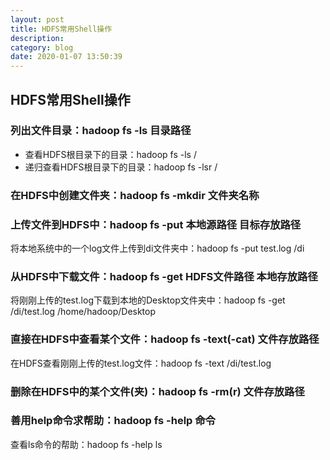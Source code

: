```yaml
---
layout: post
title: HDFS常用Shell操作
description: 
category: blog
date: 2020-01-07 13:50:39
---
```


## HDFS常用Shell操作

### 列出文件目录：hadoop fs -ls 目录路径
- 查看HDFS根目录下的目录：hadoop fs -ls /
- 递归查看HDFS根目录下的目录：hadoop fs -lsr /

###  在HDFS中创建文件夹：hadoop fs -mkdir 文件夹名称

### 上传文件到HDFS中：hadoop fs -put 本地源路径 目标存放路径
将本地系统中的一个log文件上传到di文件夹中：hadoop fs -put test.log /di

### 从HDFS中下载文件：hadoop fs -get HDFS文件路径 本地存放路径
将刚刚上传的test.log下载到本地的Desktop文件夹中：hadoop fs -get /di/test.log /home/hadoop/Desktop

### 直接在HDFS中查看某个文件：hadoop fs -text(-cat) 文件存放路径
在HDFS查看刚刚上传的test.log文件：hadoop fs -text /di/test.log

### 删除在HDFS中的某个文件(夹)：hadoop fs -rm(r) 文件存放路径

### 善用help命令求帮助：hadoop fs -help 命令
查看ls命令的帮助：hadoop fs -help ls



